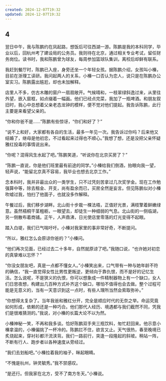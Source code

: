 ```yaml
---
created: 2024-12-07T19:32
updated: 2024-12-07T19:32
---
```

   

## 4

翌日中午，我与陈鹏约在凤起路，想饭后可往西湖一游。陈鹏是我的本科同学，毕业以后，回杭州考了建设局的公务员。我则待在北京，通过相关专业考试，留任财务岗位。读书时，我和陈鹏曾为球友，每周参加篮球队集训，离校后却鲜有联系。

我赶到餐厅时，陈鹏已入座，身旁还坐一个年轻女孩。据陈鹏介绍，女孩叫小榛，目前在浙理工读研。我问起两人的关系，小榛一口否认为恋人，说只是在陈鹏办公室实习。陈鹏露出尴尬，却也未加解释。

店里人不多，仿古木雕的窗户一扇扇敞开。气候晴和，一枝翠绿斜逸过来，从里往外望，嵌入窗框，如点缀着一幅画。他们已经点完菜，我加了一瓶啤酒。和朋友叙旧时，我心中总想着父亲老态龙钟的模样，便不觉对他们提起。我告诉陈鹏，此行主要是来看望父亲的。

“你和你爸不是……”陈鹏有些惊讶，“你们和好了？”

“说不上和好，大家都有各自的生活，最多一年见一次。我告诉过你吗？后来他又结婚了，继母是他初恋，不过看起来过得也不顺心。”我想了想，还是没把父亲怀疑雅红投毒的事情说出来。

“你呢？混得风生水起了吧。”陈鹏笑道，“听说你在北京买房了？”

“陈鹏一直说，你是他们班里最有前途的同学。”小榛给我们倒酒，抬眼向我一望，轻声说，“能留北京真不容易，我毕业也想去北京工作。”

念本科时，我并非最出众的一类学生，只不过凭刻苦拿过几次奖学金。现在工作勉强算中等，除去租金、开支，尚有盈余而已，买房全然是妄言。但见陈鹏似对小榛吹嘘过我，怕扫了他面子，也就没多作解释。

午餐过后，我们移步湖畔。北山街十步栽一棵法梧，正值好光景，满枝擎着鲜嫩绿意。虽然梧桐干茎粗粝，一眼望去，却徒生一种细弱的气息。北山街的一侧临湖，另一侧散布着商铺。正午，人声鼎沸，日光使店里零落的灯光变得不起眼。

踏入白堤，我们已气喘吁吁。小榛对我家里的事非常好奇，不断提问。

“所以，雅红怎么会原谅你爸的？”小榛问。

“他们再次见面，已经过去二十多年，自然就原谅了吧。”我随口说，“也许她对初恋的真挚难以忘怀？”

“你没女朋友吧，真是一点都不懂女人。”小榛笑出来，口气带有一种与她年龄不符的确信，“我一直觉得女性比男性更叛逆，更倾向于靠仇恨，而不是好的记忆生活。怎么说呢，不是狭义的仇恨，你可以想象成一件精制器物上有一个缺口，女人们日思夜想，构建出几百种方式补齐这个缺口，哪怕不值得也会去做。整个过程可能是无意义的，当有一天意识到这一点时，有些人理所当然会索取弥补。”

“你想得太复杂了。当年我爸和雅红分开，完全是顺应时代的无奈之举。命运究竟如何形成，依赖的还是一种巧合。他们那代人经历、境遇都与我们截然不同，凭我们是很难猜测的。”我说，对小榛的长篇大论不以为然。

小榛神秘一笑，不再和我多谈。恰好陈鹏双手夹三瓶饮料，匆忙赶回来。他示意小榛拿温的，小榛偏挑了一杯冷的。陈鹏拦不住，欲言又止。天气很热，春至晚境已炙烧起来，穿衬衫都汗流浃背。我们一路前行，突逢一段隆起的斜坡。稍站一阵，不断有行人、跑步者以各种速度从旁经过。

“我们去划船吧。”小榛拉着我的袖子，眯起眼睛。

“不愧是杭州，钟灵毓秀。”我不禁感叹。

“是还行。但我家在北方，受不了南方冬天。”小榛说。